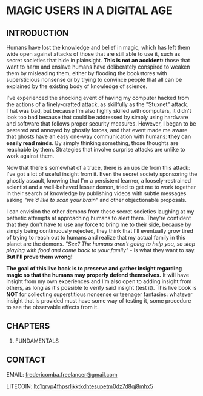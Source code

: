 # MAGIC USERS IN A DIGITAL AGE

## INTRODUCTION

Humans have lost the knowledge and belief in magic, which has left them wide open against attacks of those that are still able to use it, such as secret societies that hide in plainsight. **This is not an accident:** those that want to harm and enslave humans have deliberately conspired to weaken them by misleading them, either by flooding the bookstores with supersticious nonsense or by trying to convince people that all can be explained by the existing body of knowledge of science.

I've experienced the shocking event of having my computer hacked from the actions of a finely-crafted attack, as skillfully as the "Stuxnet" attack. That was bad, but because I'm also highly skilled with computers, it didn't look too bad because that could be addressed by simply using hardware and software that follows proper security measures. However, I began to be pestered and annoyed by ghostly forces, and that event made me aware that ghosts have an easy one-way communication with humans: **they can easily read minds.** By simply thinking something, those thoughts are reachable by them. Strategies that involve surprise attacks are unlike to work against them.

Now that there's somewhat of a truce, there is an upside from this attack: I've got a lot of useful insight from it. Even the secret society sponsoring the ghostly assault, knowing that I'm a persistent learner, a loosely-restrained scientist and a well-behaved lesser demon, tried to get me to work together in their search of knowledge by publishing videos with subtle messages asking *"we'd like to scan your brain"* and other objectionable proposals.

I can envision the other demons from these secret societies laughing at my pathetic attempts at approaching humans to alert them. They're confident that they don't have to use any force to bring me to their side, because by simply being continuously rejected, they think that I'll eventually grow tired of trying to reach out to humans and realize that my actual family in this planet are the demons. *"See? The humans aren't going to help you, so stop playing with food and come back to your family"* - is what they want to say. **But I'll prove them wrong!**

**The goal of this live book is to preserve and gather insight regarding magic so that the humans may properly defend themselves.** It will have insight from my own experiences and I'm also open to adding insight from others, as long as it's possible to verify said insight (test it). This live book is **NOT** for collecting superstitious nonsense or teenager fantasies: whatever insight that is provided must have some way of testing it, some procedure to see the observable effects from it.

## CHAPTERS

1. FUNDAMENTALS

## CONTACT

EMAIL: [fredericomba.freelancer@gmail.com](fredericomba.freelancer@gmail.com)

LITECOIN: [ltc1qrvp4fhpsrljkktkdhtesupetm0dz7d8qj8mhx5](litecoin:LTC1QRVP4FHPSRLJKKTKDHTESUPETM0DZ7D8QJ8MHX5?label=Book%20%22MAGIC%20USERS%20IN%20A%20DIGITAL%20AGE%22)
